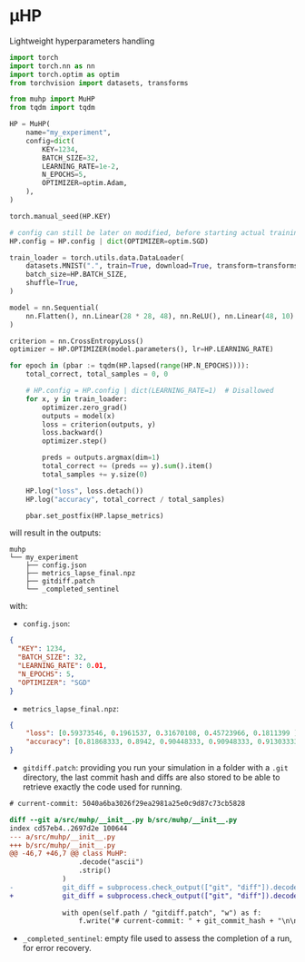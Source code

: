# µHP

Lightweight hyperparameters handling

```py
import torch
import torch.nn as nn
import torch.optim as optim
from torchvision import datasets, transforms

from muhp import MuHP
from tqdm import tqdm

HP = MuHP(
    name="my_experiment",
    config=dict(
        KEY=1234,
        BATCH_SIZE=32,
        LEARNING_RATE=1e-2,
        N_EPOCHS=5,
        OPTIMIZER=optim.Adam,
    ),
)

torch.manual_seed(HP.KEY)

# config can still be later on modified, before starting actual training or in-between
HP.config = HP.config | dict(OPTIMIZER=optim.SGD)

train_loader = torch.utils.data.DataLoader(
    datasets.MNIST(".", train=True, download=True, transform=transforms.ToTensor()),
    batch_size=HP.BATCH_SIZE,
    shuffle=True,
)

model = nn.Sequential(
    nn.Flatten(), nn.Linear(28 * 28, 48), nn.ReLU(), nn.Linear(48, 10)
)

criterion = nn.CrossEntropyLoss()
optimizer = HP.OPTIMIZER(model.parameters(), lr=HP.LEARNING_RATE)

for epoch in (pbar := tqdm(HP.lapsed(range(HP.N_EPOCHS)))):
    total_correct, total_samples = 0, 0

    # HP.config = HP.config | dict(LEARNING_RATE=1)  # Disallowed
    for x, y in train_loader:
        optimizer.zero_grad()
        outputs = model(x)
        loss = criterion(outputs, y)
        loss.backward()
        optimizer.step()

        preds = outputs.argmax(dim=1)
        total_correct += (preds == y).sum().item()
        total_samples += y.size(0)

    HP.log("loss", loss.detach())
    HP.log("accuracy", total_correct / total_samples)

    pbar.set_postfix(HP.lapse_metrics)
```

will result in the outputs:
```
muhp
└── my_experiment
    ├── config.json
    ├── metrics_lapse_final.npz
    ├── gitdiff.patch
    └── _completed_sentinel
```

with:

- `config.json`:
```json
{
  "KEY": 1234,
  "BATCH_SIZE": 32,
  "LEARNING_RATE": 0.01,
  "N_EPOCHS": 5,
  "OPTIMIZER": "SGD"
}
```

- `metrics_lapse_final.npz`:
```json
{
    "loss": [0.59373546, 0.1961537, 0.31670108, 0.45723966, 0.1811399 ],
    "accuracy": [0.81868333, 0.8942, 0.90448333, 0.90948333, 0.91303333]
}
```

- `gitdiff.patch`: providing you run your simulation in a folder with a `.git` directory, the last commit hash and diffs are also stored to be able to retrieve exactly the code used for running.
```diff
# current-commit: 5040a6ba3026f29ea2981a25e0c9d87c73cb5828

diff --git a/src/muhp/__init__.py b/src/muhp/__init__.py
index cd57eb4..2697d2e 100644
--- a/src/muhp/__init__.py
+++ b/src/muhp/__init__.py
@@ -46,7 +46,7 @@ class MuHP:
                 .decode("ascii")
                 .strip()
             )
-            git_diff = subprocess.check_output(["git", "diff"]).decode("ascii").strip()
+            git_diff = subprocess.check_output(["git", "diff"]).decode("ascii")
 
             with open(self.path / "gitdiff.patch", "w") as f:
                 f.write("# current-commit: " + git_commit_hash + "\n\n")

```

- `_completed_sentinel`: empty file used to assess the completion of a run, for error recovery.
